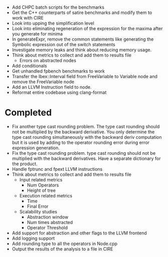 * Add CHPC batch scripts for the benchmarks
* Get the C++ counterparts of satire benchmarks and modify them to work with CIRE
* Look into upping the simplification level
* Look into eliminating regeneration of the expression for the maxima after you generate for minima
* In generateExpr, remove the common statements like generating the Symbolic expression out of the switch statements
* Investigate memory leaks and think about reducing memory usage.
* Think about metrics to collect and add them to results file
  * Errors on abstracted nodes
* Add conditionals
* Get unhandled fpbench benchmarks to work
* Transfer the Ibex::Interval field from FreeVariable to Variable node and remove the FreeVariable node
* Add an LLVM Instruction field to node.
* Reformat entire codebase using clang-format

# Completed
* Fix another type cast rounding problem. The type cast rounding should not be multiplied by the backward derivative. You only determine the type cast rounding simultaneously with the backward deriv computation but it is used by adding to the operator rounding error during error expression generation.
* Fix the type cast rounding problem. type cast rounding should not be multiplied with the backward derivatives. Have a separate dictionary for the product.
* Handle fptrunc and fpext LLVM instructions
* Think about metrics to collect and add them to results file
  * Input related metrics
    * Num Operators
    * Height of tree
  * Execution related metrics
    * Time
    * Final Error
  * Scalability studies
    * Abstraction window
    * Num times abstracted
    * Operator Threshold
* Add support for abstraction and other flags to the LLVM frontend
* Add logging support
* Add rounding type to all the operators in Node.cpp
* Output the results of the analysis to a file in CIRE